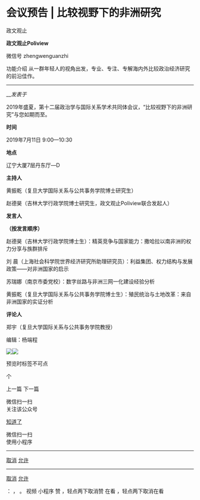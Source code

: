 

#  会议预告 | 比较视野下的非洲研究

政文观止  

**政文观止Poliview** 

微信号 zhengwenguanzhi

功能介绍 从一群年轻人的视角出发，专业、专注、专解海内外比较政治经济研究的前沿佳作。

____

___发表于_


2019年盛夏，第十二届政治学与国际关系学术共同体会议，“比较视野下的非洲研究”与您如期而至。

 **时间**

  

2019年7月11日 9:00—10:30

  

 **地点**

  

辽宁大厦7层丹东厅—D

  

 **主持人**

  

黄振乾（复旦大学国际关系与公共事务学院博士研究生）  

赵德昊（吉林大学行政学院博士研究生，政文观止Poliview联合发起人）

  

 **发言人**

 **（按发言顺序）**

  

赵德昊（吉林大学行政学院博士生）：精英竞争与国家能力：撒哈拉以南非洲的权力分享与族群排斥

  

刘 晨（上海社会科学院世界经济研究所助理研究员）：利益集团、权力结构与发展政策——对非洲国家的启示

  

苏瑞娜（南京市委党校）：数字丝路与非洲三网一化建设经验分析

  

黄振乾（复旦大学国际关系与公共事务学院博士生）：殖民统治与土地改革：来自非洲国家的实证分析

  

 **评论人**

  

郑宇（复旦大学国际关系与公共事务学院教授）

  

  

  

编辑：杨端程  

  

  

![](/images/418/2.jpeg)![](/images/418/3.jpeg)

  

预览时标签不可点



个

上一篇 下一篇



微信扫一扫  
关注该公众号

[知道了](javascript:;)

 微信扫一扫  
使用小程序

****

[取消](javascript:void\(0\);) [允许](javascript:void\(0\);)

****

[取消](javascript:void\(0\);) [允许](javascript:void\(0\);)

： ， 。 视频 小程序 赞 ，轻点两下取消赞 在看 ，轻点两下取消在看

